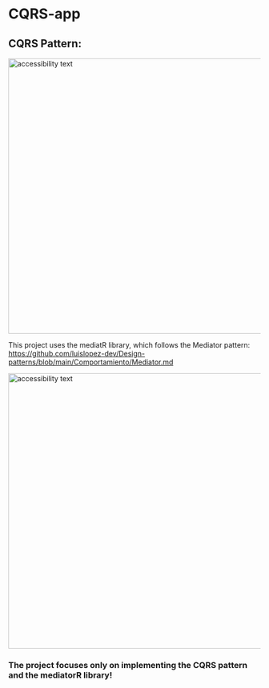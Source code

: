 # CQRS-app

## CQRS Pattern:
<img src="https://github.com/luislopez-dev/CQRS-app/assets/48783255/e237269f-7722-469e-a1a4-c92a832b0019" width="550" alt="accessibility text">

This project uses the mediatR library, which follows the Mediator pattern: https://github.com/luislopez-dev/Design-patterns/blob/main/Comportamiento/Mediator.md

<img src="https://github.com/luislopez-dev/CQRS-app/assets/48783255/5b8625dd-7e4f-426b-94c5-8292797e55ca" width="550" alt="accessibility text">

### The project focuses <strong>only</strong> on implementing the CQRS pattern and the mediatorR library!
